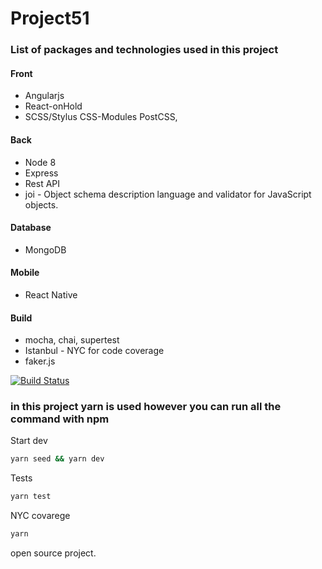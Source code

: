 # Project51

### List of packages and technologies used in this project

#### Front
- Angularjs
- React-onHold
- SCSS/Stylus CSS-Modules PostCSS, 

#### Back
- Node 8
- Express
- Rest API
- joi - Object schema description language and validator for JavaScript objects.

#### Database
- MongoDB

#### Mobile
- React Native

#### Build
- mocha, chai, supertest
- Istanbul - NYC for code coverage
- faker.js


[![Build Status](https://travis-ci.org/Alaev/project51.svg?branch=master)](https://travis-ci.org/Alaev/project51)

### in this project yarn is used however you can run all the command with npm

Start dev
```bash
yarn seed && yarn dev
```

Tests
```bash
yarn test
```

NYC covarege
```bash
yarn 
```


open source project.
